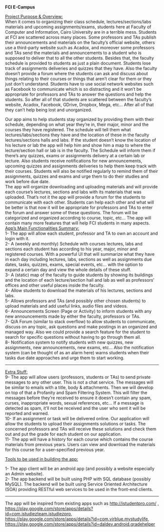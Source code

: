 <b>FCI E-Campus</b><br />

<u>Project Purpose & Overview:</u><br />
When it comes to organizing their class schedule, lectures/sections/labs materials and upcoming assignments/exams, students here at Faculty of Computer and Information, Cairo University are in a terrible mess. 
Students at FCI are scattered across many places. Some professors and TAs publish their announcements and materials on the faculty’s official website, others use a third-party website such as Acadox, and moreover some professors and TAs send the materials and announcements to a student who is supposed to deliver that to all the other students. Besides that, the faculty schedule is provided to students as just a plain document. Students lose track of assignments deliveries and quizzes that they have.
Also the faculty doesn’t provide a forum where the students can ask and discuss about things relating to their courses or things that aren’t clear for them or they just don’t understand. Students have to use social network websites such as Facebook to communicate which is so distracting and it won’t be appropriate for professors and TAs to answer the questions and help the students. 
So after all of that students are scattered between the faculty’s website, Acadox, Facebook, GDrive, Dropbox, Mega, etc… After all of that they can’t help being lost and unorganized.

Our app aims to help students stay organized by providing them with their schedule, depending on what year they’re in, their major, minor and the courses they have registered. The schedule will tell them what lectures/labs/sections they have and the location of these in the faculty lectures/sections halls and labs. If the student doesn’t know the location of his lecture or lab the app will help him and show him a map to where the lecture/section hall or lab is in the faculty. The Schedule will inform them if there’s any quizzes, exams or assignments delivery at a certain lab or lecture.
Also students receive notifications for new announcements, upcoming quizzes and assignments deliveries to help them keep track with their courses. Students will also be notified regularly to remind them of their assignments, quizzes and exams and urge them to do their studies and work before due date.  
The app will organize downloading and uploading materials and will provide each course’s lectures, sections and labs with its materials that was uploaded.
That’s not it the app will provide a forum for the students to communicate with each other. Students can help each other and what will be better is that now it will be appropriate for professors and TAs to enter the forum and answer some of these questions. The forum will be categorized and organized according to course, topic, etc...
The app will contain many more features that will help FCI students in many aspects.
<u>App’s Main Functionalities Summary:</u><br />
1-	The app will allow each student, professor and TA to own an account and login with it.<br />
2-	A (weekly and monthly) Schedule with courses lectures, labs and sections each student has according to his year, major, minor and registered courses. With a powerful UI that will summarize what they have in each day including lectures, labs, sections as well as assignments due dates, tasks, quizzes, exams, special events, etc... with the option to expand a certain day and view the whole details of these stuff.<br />
3-	A (static) map of the faculty to guide students by showing its buildings and the location of each lecture/section hall and lab as well as professors’ offices and other useful places inside the faculty.<br />
4-	Allow students to download the materials of his lectures, sections and labs.<br />
5-	Allows professors and TAs (and possibly other chosen students) to upload materials and add useful links, audio files and videos.<br />
6-	Announcements Screen (Page or Activity) to inform students with any new announcements made by either the faculty, professors or TAs.<br />
7-	Q/A Forum (similar to stack overflow) to allow students to communicate, discuss on any topic, ask questions and make postings in an organized and managed way. Also we could provide a search feature for the student to search for specific questions without having to go through them all.<br />
8-	Notification system to notify students with new quizzes, new assignments, new announcements, new exams, etc... Also the notification system (can be thought of as an alarm here) warns students when their tasks due date approaches and urge them to start working.<br />

________________________________________
<u>Extra Stuff:</u><br />
9-	The app will allow users (professors, students or TAs) to send private messages to any other user. This is not a chat service. The messages will be similar to emails with a title, body & attachments. Then we will develop on top of that a Profanity and Spam Filtering System. This will filter the messages before they’re received to ensure it doesn’t contain any spam, curses, inappropriate words, sexual references, etc… If a message is detected as spam, it’ll not be received and the user who sent it will be reported and warned.<br />
10-	If an assignment or task will be delivered online. Our application will allow the students to upload their assignments solutions or tasks. The concerned professors and TAs will receive these solutions and check them out and put the grade for each student on our application.<br />
11-	The app will have a history for each course which contains the course materials from previous years. Users can view and download the materials for this course for a user-specified previous year.<br />




<u>Tools to be used in building the app:</u><br />

1-	The app client will be an android app (and possibly a website especially an Admin website).<br />
2-	The app backend will be built using PHP with SQL database (possibly MySQL). The backend will be built using Service Oriented Architecture (SOA) providing RESTful web services to be used in the front-end clients. <br />







________________________________________
The app will be inspired from existing apps such as http://istudentpro.com/ , https://play.google.com/store/apps/details?id=com.istudiezteam.istudiezpro, https://play.google.com/store/apps/details?id=com.virblue.mystudylife, https://play.google.com/store/apps/details?id=daldev.android.gradehelper <br />

